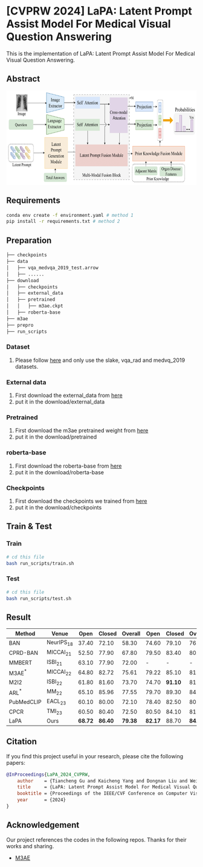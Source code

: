 # [CVPRW 2024] LaPA: Latent Prompt Assist Model For Medical Visual Question Answering
This is the implementation of LaPA: Latent Prompt Assist Model For Medical Visual Question Answering.
## Abstract
<div  align="center">    
<img src="./imgs/main_structure.png" 
width = "700" height = "250" 
alt="1" align=center />
</div>

## Requirements
```bash
conda env create -f environment.yaml # method 1
pip install -r requirements.txt # method 2
```

## Preparation
```bash
├── checkpoints
├── data
│   ├── vqa_medvqa_2019_test.arrow
│   ├── ......
├── download
│   ├── checkpoints
│   ├── external_data
│   ├── pretrained
│   │   ├── m3ae.ckpt
│   ├── roberta-base
├── m3ae
├── prepro
├── run_scripts
```
### Dataset
1. Please follow [here](https://github.com/zhjohnchan/M3AE?tab=readme-ov-file#1-dataset-preparation-1) and only use the slake, vqa_rad and medvq_2019 datasets.

### External data
1. First download the external_data from [here](https://unisydneyedu-my.sharepoint.com/:f:/g/personal/tigu8498_uni_sydney_edu_au/Ev_GsFFY9BpKi-cOHSFIHecBRxYEB-9jjelVen4WUyyEGg?e=g3bbrC)
2. put it in the download/external_data

### Pretrained
1. First download the m3ae pretrained weight from [here](https://drive.google.com/drive/folders/1b3_kiSHH8khOQaa7pPiX_ZQnUIBxeWWn)
2. put it in the download/pretrained

### roberta-base
1. First download the roberta-base from [here](https://drive.google.com/drive/folders/1ouRx5ZAi98LuS6QyT3hHim9Uh7R1YY1H)
2. put it in the download/roberta-base

### Checkpoints
1. First download the checkpoints we trained from [here](https://unisydneyedu-my.sharepoint.com/:f:/g/personal/tigu8498_uni_sydney_edu_au/Ev_GsFFY9BpKi-cOHSFIHecBRxYEB-9jjelVen4WUyyEGg?e=g3bbrC)
2. put it in the download/checkpoints


## Train & Test

### Train
```bash
# cd this file
bash run_scripts/train.sh
```

### Test
```bash
# cd this file
bash run_scripts/test.sh
```

## Result
| Method              | Venue      | Open  | Closed | Overall | Open  | Closed | Overall | Overall |
|---------------------|------------|-------|--------|---------|-------|--------|---------|---------|
| BAN         | NeurIPS$_{18}$ | 37.40 | 72.10  | 58.30   | 74.60 | 79.10  | 76.30   | -       |
| CPRD-BAN    | MICCAI$_{21}$  | 52.50 | 77.90  | 67.80   | 79.50 | 83.40  | 80.10   | -       |
| MMBERT   | ISBI$_{21}$    | 63.10 | 77.90  | 72.00   | -     | -      | -       | 67.20   |
| M3AE$^{*}$   | MICCAI$_{22}$  | 64.80 | 82.72  | 75.61   | 79.22 | 85.10  | 81.53   | 78.40   |
| M2I2       | ISBI$_{22}$    | 61.80 | 81.60  | 73.70   | 74.70 | **91.10**  | 81.20   | -       |
| ARL$^{*}$   | MM$_{22}$      | 65.10 | 85.96  | 77.55   | 79.70 | 89.30  | 84.10   | 79.80   |
| PubMedCLIP | EACL$_{23}$ | 60.10 | 80.00  | 72.10   | 78.40 | 82.50  | 80.10   | -       |
| CPCR        | TMI$_{23}$     | 60.50 | 80.40  | 72.50   | 80.50 | 84.10  | 81.90   | -       |
| LaPA        | Ours       | **68.72** | **86.40**  | **79.38**   | **82.17** | 88.70  | **84.73**   | **81.60**   |


## Citation
If you find this project useful in your research, please cite the following papers:
```bibtex
@InProceedings{LaPA_2024_CVPRW,
    author    = {Tiancheng Gu and Kaicheng Yang and Dongnan Liu and Weidong Cai},
    title     = {LaPA: Latent Prompt Assist Model For Medical Visual Question Answering},
    booktitle = {Proceedings of the IEEE/CVF Conference on Computer Vision and Pattern Recognition (CVPR) Workshops},
    year      = {2024}
}
```

## Acknowledgement
Our project references the codes in the following repos. Thanks for their works and sharing.
* [M3AE](https://github.com/zhjohnchan/M3AE)
